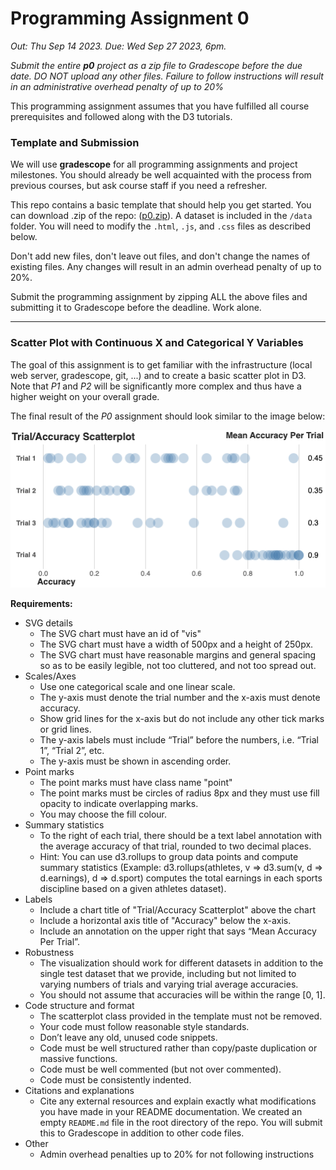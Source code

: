 # Programming Assignment 0

*Out: Thu Sep 14 2023. Due: Wed Sep 27 2023, 6pm.*

*Submit the entire __p0__ project as a zip file to Gradescope before the due date. DO NOT upload any other files. Failure to follow instructions will result in an administrative overhead penalty of up to 20%*

This programming assignment assumes that you have fulfilled all course prerequisites and followed along with the D3 tutorials.

### Template and Submission

We will use **gradescope** for all programming assignments and project milestones. You should already be well acquainted with the process from previous courses, but ask course staff if you need a refresher.

This repo contains a basic template that should help you get started. You can download .zip of the repo: ([p0.zip](https://www.students.cs.ubc.ca/~cs-447/23Jan/p0.zip)).
A dataset is included in the `/data` folder. You will need to modify the `.html`, `.js`, and `.css` files as described below.

Don't add new files, don't leave out files, and don't change the names of existing files. Any changes will result in an admin overhead penalty of up to 20%.

Submit the programming assignment by zipping ALL the above files and submitting it to Gradescope before the deadline. Work alone.

---

### Scatter Plot with Continuous X and Categorical Y Variables

The goal of this assignment is to get familiar with the infrastructure (local web server, gradescope, git, ...) and to create a basic scatter plot in D3. Note that *P1* and *P2* will be significantly more complex and thus have a higher weight on your overall grade.

The final result of the *P0* assignment should look similar to the image below:

![Result](result.png?raw=true "Result")

**Requirements:**

* SVG details
    * The SVG chart must have an id of "vis"
    * The SVG chart must have a width of 500px and a height of 250px.
    * The SVG chart must have reasonable margins and general spacing so as to be easily legible, not too cluttered, and not too spread out.
* Scales/Axes
    * Use one categorical scale and one linear scale.
    * The y-axis must denote the trial number and the x-axis must denote accuracy.
    * Show grid lines for the x-axis but do not include any other tick marks or grid lines.
    * The y-axis labels must include “Trial” before the numbers, i.e. “Trial 1”, “Trial 2”, etc.
    * The y-axis must be shown in ascending order.
* Point marks
    * The point marks must have class name "point"
    * The point marks must be circles of radius 8px and they must use fill opacity to indicate overlapping marks.
    * You may choose the fill colour.
* Summary statistics
    * To the right of each trial, there should be a text label annotation with the average accuracy of that trial, rounded to two decimal places.
    * Hint: You can use d3.rollups to group data points and compute summary statistics (Example: d3.rollups(athletes, v => d3.sum(v, d => d.earnings), d => d.sport) computes the total earnings in each sports discipline based on a given athletes dataset).
*  Labels
    * Include a chart title of "Trial/Accuracy Scatterplot" above the chart
    * Include a horizontal axis title of "Accuracy" below the x-axis.
    * Include an annotation on the upper right that says “Mean Accuracy Per Trial”.
*  Robustness
    * The visualization should work for different datasets in addition to the single test dataset that we provide, including but not limited to varying numbers of trials and varying trial average accuracies.
    * You should not assume that accuracies will be within the range [0, 1].
* Code structure and format
    * The scatterplot class provided in the template must not be removed.
    * Your code must follow reasonable style standards.
    * Don’t leave any old, unused code snippets.
    * Code must be well structured rather than copy/paste duplication or massive functions.
    * Code must be well commented (but not over commented).
    * Code must be consistently indented.
* Citations and explanations
    * Cite any external resources and explain exactly what modifications you have made in your README documentation. We created an empty `README.md` file in the root directory of the repo. You will submit this to Gradescope in addition to other code files.
* Other
    * Admin overhead penalties up to 20% for not following instructions
